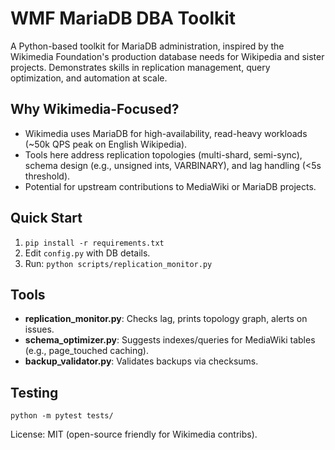 # WMF MariaDB DBA Toolkit

A Python-based toolkit for MariaDB administration, inspired by the Wikimedia Foundation's production database needs for Wikipedia and sister projects. Demonstrates skills in replication management, query optimization, and automation at scale.

## Why Wikimedia-Focused?
- Wikimedia uses MariaDB for high-availability, read-heavy workloads (~50k QPS peak on English Wikipedia).
- Tools here address replication topologies (multi-shard, semi-sync), schema design (e.g., unsigned ints, VARBINARY), and lag handling (<5s threshold).
- Potential for upstream contributions to MediaWiki or MariaDB projects.

## Quick Start
1. `pip install -r requirements.txt`
2. Edit `config.py` with DB details.
3. Run: `python scripts/replication_monitor.py`

## Tools
- **replication_monitor.py**: Checks lag, prints topology graph, alerts on issues.
- **schema_optimizer.py**: Suggests indexes/queries for MediaWiki tables (e.g., page_touched caching).
- **backup_validator.py**: Validates backups via checksums.

## Testing
`python -m pytest tests/`

License: MIT (open-source friendly for Wikimedia contribs).
